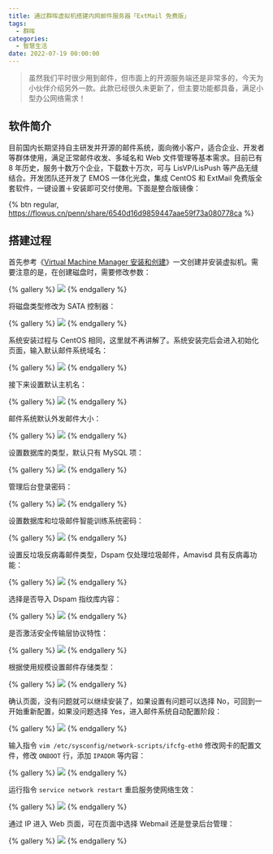 ```yaml
---
title: 通过群晖虚拟机搭建内网邮件服务器「ExtMail 免费版」
tags:
  - 群晖
categories:
  - 智慧生活
date: 2022-07-19 00:00:00
---
```


> 虽然我们平时很少用到邮件，但市面上的开源服务端还是非常多的，今天为小伙伴介绍另外一款。此款已经很久未更新了，但主要功能都具备，满足小型办公网络需求！

<!-- more -->

## 软件简介

目前国内长期坚持自主研发并开源的邮件系统，面向微小客户，适合企业、开发者等群体使用，满足正常邮件收发、多域名和 Web 文件管理等基本需求。目前已有 8 年历史，服务十数万个企业，下载数十万次，可与 LisVP/LisPush 等产品无缝结合。开发团队还开发了 EMOS 一体化光盘，集成 CentOS 和 ExtMail 免费版全套软件，一键设置＋安装即可交付使用。下面是整合版镜像：

{% btn regular, https://flowus.cn/penn/share/6540d16d9859447aae59f73a080778ca %}

## 搭建过程

首先参考《[Virtual Machine Manager 安装和创建](https://dusays.com/286/)》一文创建并安装虚拟机。需要注意的是，在创建磁盘时，需要修改参数：

{% gallery %}
![](https://cdn.dusays.com/2022/07/485-1.jpg)
{% endgallery %}

将磁盘类型修改为 SATA 控制器：

{% gallery %}
![](https://cdn.dusays.com/2022/07/485-2.jpg)
{% endgallery %}

系统安装过程与 CentOS 相同，这里就不再讲解了。系统安装完后会进入初始化页面，输入默认邮件系统域名：

{% gallery %}
![](https://cdn.dusays.com/2022/07/485-3.jpg)
{% endgallery %}

接下来设置默认主机名：

{% gallery %}
![](https://cdn.dusays.com/2022/07/485-4.jpg)
{% endgallery %}

邮件系统默认外发邮件大小：

{% gallery %}
![](https://cdn.dusays.com/2022/07/485-5.jpg)
{% endgallery %}

设置数据库的类型，默认只有 MySQL 项：

{% gallery %}
![](https://cdn.dusays.com/2022/07/485-6.jpg)
{% endgallery %}

管理后台登录密码：

{% gallery %}
![](https://cdn.dusays.com/2022/07/485-7.jpg)
{% endgallery %}

设置数据库和垃圾邮件智能训练系统密码：

{% gallery %}
![](https://cdn.dusays.com/2022/07/485-8.jpg)
{% endgallery %}

设置反垃圾反病毒邮件类型，Dspam 仅处理垃圾邮件，Amavisd 具有反病毒功能：

{% gallery %}
![](https://cdn.dusays.com/2022/07/485-9.jpg)
{% endgallery %}

选择是否导入 Dspam 指纹库内容：

{% gallery %}
![](https://cdn.dusays.com/2022/07/485-10.jpg)
{% endgallery %}

是否激活安全传输层协议特性：

{% gallery %}
![](https://cdn.dusays.com/2022/07/485-11.jpg)
{% endgallery %}

根据使用规模设置邮件存储类型：

{% gallery %}
![](https://cdn.dusays.com/2022/07/485-12.jpg)
{% endgallery %}

确认页面，没有问题就可以继续安装了，如果设置有问题可以选择 No，可回到一开始重新配置，如果没问题选择 Yes，进入邮件系统自动配置阶段：

{% gallery %}
![](https://cdn.dusays.com/2022/07/485-13.jpg)
{% endgallery %}

输入指令 `vim /etc/sysconfig/network-scripts/ifcfg-eth0` 修改网卡的配置文件，修改 `ONBOOT` 行，添加 `IPADDR` 等内容：

{% gallery %}
![](https://cdn.dusays.com/2022/07/485-14.jpg)
{% endgallery %}

运行指令 `service network restart` 重启服务使网络生效：

{% gallery %}
![](https://cdn.dusays.com/2022/07/485-15.jpg)
{% endgallery %}

通过 IP 进入 Web 页面，可在页面中选择 Webmail 还是登录后台管理：

{% gallery %}
![](https://cdn.dusays.com/2022/07/485-16.jpg)
{% endgallery %}